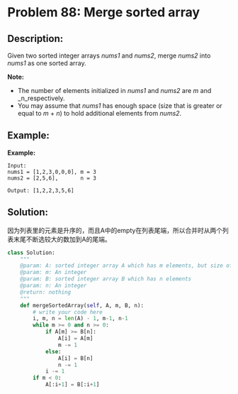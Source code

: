 # Problem 88: Merge sorted array

## Description:

Given two sorted integer arrays _nums1_ and _nums2_, merge _nums2_ into _nums1_ as one sorted array.

**Note:**

* The number of elements initialized in _nums1_ and _nums2_ are _m_ and _n_respectively.
* You may assume that _nums1_ has enough space \(size that is greater or equal to _m_ + _n_\) to hold additional elements from _nums2_.

## Example:

**Example:**

```text
Input:
nums1 = [1,2,3,0,0,0], m = 3
nums2 = [2,5,6],       n = 3

Output: [1,2,2,3,5,6]
```

## Solution:

因为列表里的元素是升序的，而且A中的empty在列表尾端，所以合并时从两个列表末尾不断选较大的数加到A的尾端。

```python
class Solution:
    """
    @param: A: sorted integer array A which has m elements, but size of A is m+n
    @param: m: An integer
    @param: B: sorted integer array B which has n elements
    @param: n: An integer
    @return: nothing
    """
    def mergeSortedArray(self, A, m, B, n):
        # write your code here
        i, m, n = len(A) - 1, m-1, n-1
        while m >= 0 and n >= 0:
            if A[m] >= B[n]:
                A[i] = A[m]
                m -= 1
            else:
                A[i] = B[n]
                n -= 1
            i -= 1
        if m < 0:
            A[:i+1] = B[:i+1]
```



